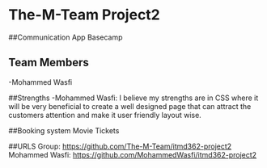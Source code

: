 # The-M-Team Project2

##Communication App
Basecamp

## Team Members
-Mohammed Wasfi

##Strengths
-Mohammed Wasfi: I believe my strengths are in CSS where it will be very beneficial to create a well designed page that can attract the customers attention and make it user friendly layout wise. 

##Booking system
Movie Tickets

##URLS
Group: https://github.com/The-M-Team/itmd362-project2
Mohammed Wasfi: https://github.com/MohammedWasfi/itmd362-project2
